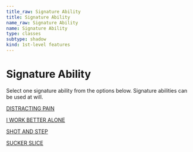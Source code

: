 ```yaml
---
title_raw: Signature Ability
title: Signature Ability
name_raw: Signature Ability
name: Signature Ability
type: classes
subtype: shadow
kind: 1st-level features
---
```


# Signature Ability

Select one signature ability from the options below. Signature abilities can be used at will.

[DISTRACTING PAIN](./Distracting%20Pain.md)

[I WORK BETTER ALONE](./I%20Work%20Better%20Alone.md)

[SHOT AND STEP](./Shot%20And%20Step.md)

[SUCKER SLICE](./Sucker%20Slice.md)
